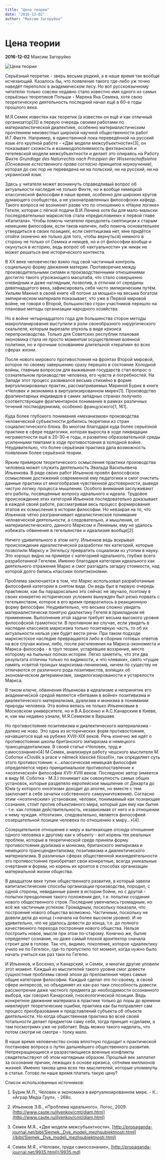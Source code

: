 ```yaml
---
title: "Цена теории"
date: "2016-12-02"
author: "Максим Загоруйко"
---
```


# Цена теории

**2016-12-02** Максим Загоруйко

![Цена теории](https://encrypted-tbn0.gstatic.com/images?q=tbn:ANd9GcTkhsK3Ko4apSqs9J0iCrLSYkstqIdwYF2BIp-sgxZHVKILMHWw)

Серьёзный теоретик - зверь весьма редкий, а в наше время так вообще исчезающий. Казалось бы, что появление такого где-либо уж точно наведёт переполох в академическом лесу. Но вот русскоязычному читателю только совсем недавно стало известно имя одного из самых серьёзных теоретиков Польши - Марека Яна Семека, хотя свою теоретическую деятельность последний начал ещё в 60-е годы прошлого века.

М.Я.Семек известен как теоретик (а известен он ещё и как отличный организатор[3]) в первую очередь своими работами по материалистической диалектике, особенно материалистическим прочтением неизвестных широкой научной общественности работ И.Г.Фихте. Например, в единственной пока переведённой на русский язык его крупной работе - «Две модели межсубъектности»[3], он показывает схожесть и взаимодополняемость фихтеанской и гегелевской модели межсубъектности и делает это опираясь на Работу Фихте *Grundlage des Naturrechts nach Prinzipien der Wissenschaftslehre (Основание естественного права согласно принципов наукоучения)*, которая до сих пор не переведена ни на польский, ни на русский, ни на украинский язык.

Здесь у читателя может возникнуть справедливый вопрос об актуальности наследия не только Фихте, но и вообще немецкой классической философии в наше время, особенно для широких кругов думающего сообщества, а не узконаправленных философских кафедр. Такого вопроса не возникнет разве что по отношению к «Науке логике» Гегеля, которая с лёгкой подачи В.И.Ленина хотя бы для мало-мальски последовательных марксистов стала «предисловием» к первой главе «Капитала». Чтобы помочь читателю преодолеть скептицизм к старым немецким философам, если таков наличен, либо помочь основательнее утвердиться в своих позициях, если скептицизма нет, мне придётся отойти (конечно же только для того, чтобы вернуться) немного в сторону не только от Семека и немцев, но и от философии вообще и окунуться в историю, ведь вопрос об «актуальности» уж никак не может решаться вне исторического контекста.

В XX веке человечество взяло под свой частичный контроль социальную форму движения материи. Противоречие между производительными силами и производственными отношениями достигло такого угрожающего масштаба, что стало совершенно очевидным и даже наглядным, позволив, в отличии от середины девятнадцатого века, зафиксировать себя чисто эмпирическим путём. Уильям Макнил в своей книге «В погоне за мощью» на весьма богатом эмпирическом материале показывает, что уже в Первой мировой войне, не говоря о Второй, большинство стран участников перешло на плановые методы организации народного хозяйства.

Но в войне четырнадцатого года для большинства сторон методы макропланирования выступили в роли своеобразного хирургического скальпеля, которым вырезали опухоль в виде кризиса перепроизводства. Только для Советских республик плановая экономика стала не просто моментом осуществления военной политики, но и прочным основанием длительной «терапии» во всех сферах жизни.

После нового мирового противостояния на фронтах Второй мировой, которое по своему завершению сразу перешло в состояние Холодной войны, главным вопросом для выживания государств стал вопрос о сознательном производстве человека, его чувств и потребностей. На Западе этот процесс развивался весьма стихийно в форме виртуализированых практик, рассматриваемых Мариной Бурик в книге «Человек и экономика в виртуализированном мире»[1]. Производство фрагментарных индивидов в самих западных странах получило соответствующее фрагментарное понимание в рамках различных течений постмодернизма, особенно французского[1, 161].

Куда более глубокого понимания «механизмов» производства человеческой субъектности добились теоретики из стран социалистического блока. Во многом благодаря куда более серьёзной практике в сфере педагогики, которая выросла в ходе ликвидации неграмотности ешё в 20-30-е годы, и развитию образовательной среды усиленными темпами в ходе противостояния в холодной войне. Неудивительно, что более серьёзная практика дала возможность появления более серьёзной теории.

Ярким примером теоретического осмысления практики производства человека может служить деятельность Эвальда Васильевича Ильенкова. В ряде своих работ Ильенков провёл философское осмысление достижений современной ему педагогики и смог очистить данные практики от многообразия чувственной достоверности, выведя чистую логику процесса мышления. Особого внимания заслуживают его работы, посвящённые вопросу идеального и идеала. Трудовое происхождение этих категорий Ильенков последовательно доказывает в каждой своей работе, рассматривая весь процесс формирования этапов их осмысления в истории философии. Но невзирая на то, что Ильенков чётко разграничивает идеалистическое понимание человеческой деятельности, а следовательно, и мышления, от материалистического, данного Марксом и Лениным, ему не удалось избежать обвинения в гегельянстве и идеализме вообще[2].

Ничего удивительного в этом нету. Ильенков ведь вскрывал происхождение идеалистической разработки тех категорий, которые позволили Марксу и Энгельсу превратить социализм из утопии в науку. Это хорошо видно на примере с категорией идеального, глубже всего разработанной Гегелем. Именно благодаря категории идеального как деятельного отражения Маркс и смог разгадать загадку стоимости, над которой долго бились классики политэкономии.

Проблема заключается в том, что Маркс использовал разработанные философией категории в снятом виде. Он ведь был в первую очередь практиком, как бы парадоксально это сейчас не звучало, поэтому в своих конкретно исторических условиях вынужден был резко порвать с гегельянством, которое в его время превратилось в реакционную форму философии. Неудивительно, что весьма сложно увидеть материалистически понятую диалектику Гегеля в прикладном её применении. Выполнение этой задачи требует весьма высокого уровня философской грамотности. В противном же случае, если увидеть в наследии классиков марксизма только позитивную часть, то об их актуальности нельзя уже будет вести речи. При таком подходе марксистское наследие превращается либо в сборник готовых ответов на все случаи жизни, либо, после расчленения на Маркса-экономиста и Маркса-философа - в труп теории, устаревшее воззрение, место которому на пыльных полках истории. Легко заметить, что эти два результата отличны только по видимости, и что «леваки», свято чтущие память «святой троицы» марксизма-ленинизма, ничем по существу не отличаются от различного рода позитивистов, вопящих об экономическом детерминизме, заиделогизированости и устарелости Маркса.

В таком ключе, обвинения Ильенкова в идеализме и непринятие его академической средой являются «битвами в войне» позитивизма и диалектического материализма, дуализма и монизма в понимании природы человека. Эта война велась не только Ильенковым в Московском университете, но и В.А.Босенко и А.С.Канарским в Киеве, и, как мы недавно узнали, М.Я.Семеком в Варшаве.

Но противостояние позитивизма и диалектического материализма - далеко не ново. Это одна из исторических форм противостояния, начавшегося ещё на рубеже XVIII-XIX веков. Речь конечно же идёт о противостоянии школы британского эмпиризма и немецкого трансцендентализма. В своей статье «Человек, труд и самосознание»[4] М.Семек, анализируя работу чешского мыслителя М. Соботки «Člověk a práce v německ klasické filosofii», так определяет суть этого противостояния: «...классическая немецкая философия определяется через принципиальное противопоставление к «ноэтической» философии XVII-XVIII веков. Последнюю автор (имеется в виду М. Соботка - М.З.) понимает как совокупность самых общих установок, которые разделяло европейское мышление от Декарта до Юма (у которого «ноэтизм» доходит до апогея, но вместе с тем заключает в себе зачатки собственного самоуничтожения). Согласно этим <ноэтическим> установкам, человек, понимаемый как познающее сознание, стоит против объективного мира, который дан ему как бытие - т.е. как готовая действительность, независимая от него и в отношении к нему чуждая. «Ноэтизм», следовательно, является философией созерцательной позиции человека по отношению к миру...»[4].

Созерцательное отношение к миру и вытекающее отсюда отношение одного человека к другому как к объекту - вот корень тех реальных проблем, которые в теоретической среде приняли форму противостояния дуализма и монизма, британского эмпиризма и немецкого трансцендентализма, позитивизма и диалектического материализма. В различных сферах общественной жизнедеятельности это противостояние приобретает свои конкретные, всегда уникальные очертания и формы, но корень их кроется в способах организации материальной жизни общества.

В двадцатом веке тупик общественного развития, в который завели капиталистические способы организации производства, породил, с одной стороны, невиданные ранее в истории бойни, но с другой - попытки преодоления такого положения дел, т.е. попытки создания нового общественного строя. Последние увенчались громадным, но всё же частичным успехом. Громадным, поскольку показали, что построение нового общества возможно. Частичным, поскольку не довели дела до конца (=начала на более высоком уровне). И не удивительно, что не удалось довести до конца, т.е. до полного качественного перехода построение нового общества. Нельзя построить новое, мысля при этом по-старому. Конечно же, бытие определяет сознание, но даже самый плохой архитектор сначала строит дом в голове. Так что, видимо, поколение, которое «диалектику учило не по Гегелю», где-то пропустило тот момент, когда нужно было начать учиться как раз таки по Гегелю.

И Ильенков, и Босенко, и Канарский, и Семек, и многие другие уловили этот момент. Каждый из мыслителей такого уровня смог довести сущностные проблемы своей эпохи до преломления через самые общие категории философии. Каждый сделал это по-своему, в своей сфере интересов, но объединяет их как-раз таки способность довести рассмотрение даже частного предмета до необходимости осознанного выбора, как говорил Канарский, гносеологической позиции. Ведь конкретное движение материала в практике только до поры до времени нивелирует теоретические ошибки, практика как бы поправляет сам процесс преобразования и представлений субъекта об объекте деятельности. Но когда общественная практика во всей своей тотальности делает предметом саму себя, тогда принцип «сделаем, а там посмотрим» уже не работает. Ведь можно такого наделать, что потом смотри не смотри - толку мало.

В наше время человечество снова вплотную подходит к практической постановке вопроса о путях дальнейшего общественного развития. Непрекращающиеся и разрастающиеся военные конфликты свидетельствуют об этом наглядным образом. Прошлый век заплатил за осознание причин, лежащих в основе кризиса, сотнями миллионов жизней. Именно такова цена всех тех мыслителей, которые упомянуты в статье. Готово ли наше время платить такую цену?

Список использованных источников:

1. Бурик М.Л., Человек и экономика в виртуализированном мире. - К.: «Аграр Медіа Груп», - 268с.

2. Ильенков Э.В., «Проблема идеального», Логос, 2009. [http://www.caute.ru/ilyenkov/cmt/diam.html](http://www.caute.ru/ilyenkov/cmt/diam.html)

3. Семек М.Я., «Две модели межсубъектности», [http://propaganda-journal.net/bibl/Siemek._Dve_modeli_mezhsubiektnosti.html](/bibl/Siemek._Dve_modeli_mezhsubiektnosti.html)

4. Семек М.Я., «Человек, труди самосознание», [http://propaganda-journal.net/9935.html](/9935.md)